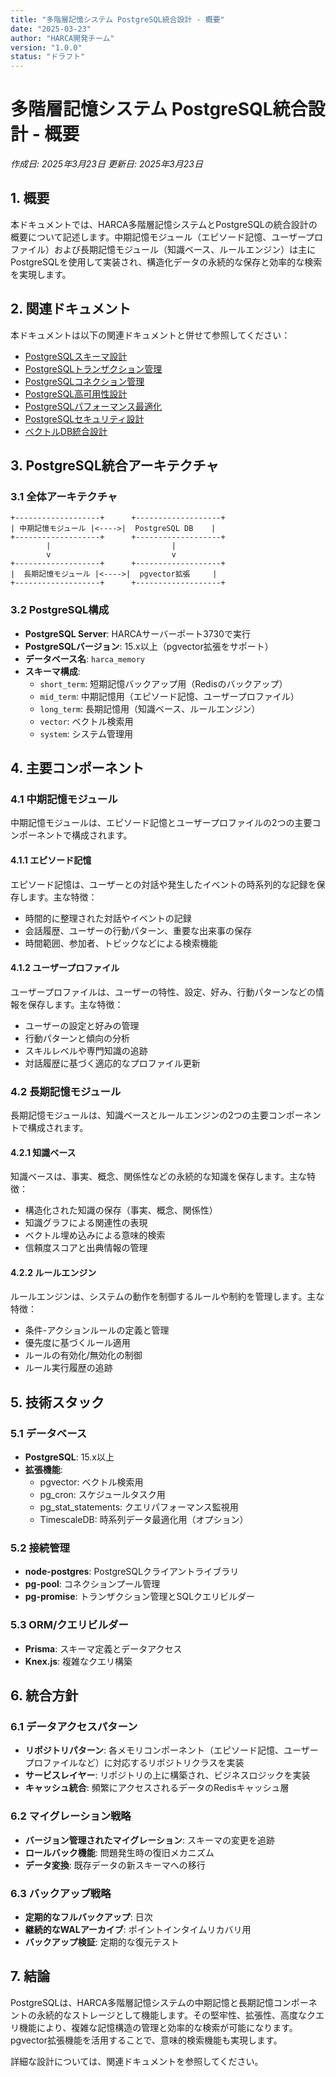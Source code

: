 ```yaml
---
title: "多階層記憶システム PostgreSQL統合設計 - 概要"
date: "2025-03-23"
author: "HARCA開発チーム"
version: "1.0.0"
status: "ドラフト"
---
```


# 多階層記憶システム PostgreSQL統合設計 - 概要

*作成日: 2025年3月23日*
*更新日: 2025年3月23日*

## 1. 概要

本ドキュメントでは、HARCA多階層記憶システムとPostgreSQLの統合設計の概要について記述します。中期記憶モジュール（エピソード記憶、ユーザープロファイル）および長期記憶モジュール（知識ベース、ルールエンジン）は主にPostgreSQLを使用して実装され、構造化データの永続的な保存と効率的な検索を実現します。

## 2. 関連ドキュメント

本ドキュメントは以下の関連ドキュメントと併せて参照してください：

- [PostgreSQLスキーマ設計](/Users/ancient0328/Development/MCPserver/HARCA/documents/architecture/memory-system/postgresql/memory-system-postgresql-schema.md)
- [PostgreSQLトランザクション管理](/Users/ancient0328/Development/MCPserver/HARCA/documents/architecture/memory-system/postgresql/memory-system-postgresql-transactions.md)
- [PostgreSQLコネクション管理](/Users/ancient0328/Development/MCPserver/HARCA/documents/architecture/memory-system/postgresql/memory-system-postgresql-connections.md)
- [PostgreSQL高可用性設計](/Users/ancient0328/Development/MCPserver/HARCA/documents/architecture/memory-system/postgresql/memory-system-postgresql-ha.md)
- [PostgreSQLパフォーマンス最適化](/Users/ancient0328/Development/MCPserver/HARCA/documents/architecture/memory-system/postgresql/memory-system-postgresql-performance.md)
- [PostgreSQLセキュリティ設計](/Users/ancient0328/Development/MCPserver/HARCA/documents/architecture/memory-system/postgresql/memory-system-postgresql-security.md)
- [ベクトルDB統合設計](/Users/ancient0328/Development/MCPserver/HARCA/documents/architecture/memory-system/vector/memory-system-vector-overview.md)

## 3. PostgreSQL統合アーキテクチャ

### 3.1 全体アーキテクチャ

```
+-------------------+      +-------------------+
| 中期記憶モジュール |<---->|  PostgreSQL DB    |
+-------------------+      +-------------------+
        |                           |
        v                           v
+-------------------+      +-------------------+
|  長期記憶モジュール |<---->|  pgvector拡張     |
+-------------------+      +-------------------+
```

### 3.2 PostgreSQL構成

- **PostgreSQL Server**: HARCAサーバーポート3730で実行
- **PostgreSQLバージョン**: 15.x以上（pgvector拡張をサポート）
- **データベース名**: `harca_memory`
- **スキーマ構成**:
  - `short_term`: 短期記憶バックアップ用（Redisのバックアップ）
  - `mid_term`: 中期記憶用（エピソード記憶、ユーザープロファイル）
  - `long_term`: 長期記憶用（知識ベース、ルールエンジン）
  - `vector`: ベクトル検索用
  - `system`: システム管理用

## 4. 主要コンポーネント

### 4.1 中期記憶モジュール

中期記憶モジュールは、エピソード記憶とユーザープロファイルの2つの主要コンポーネントで構成されます。

#### 4.1.1 エピソード記憶

エピソード記憶は、ユーザーとの対話や発生したイベントの時系列的な記録を保存します。主な特徴：

- 時間的に整理された対話やイベントの記録
- 会話履歴、ユーザーの行動パターン、重要な出来事の保存
- 時間範囲、参加者、トピックなどによる検索機能

#### 4.1.2 ユーザープロファイル

ユーザープロファイルは、ユーザーの特性、設定、好み、行動パターンなどの情報を保存します。主な特徴：

- ユーザーの設定と好みの管理
- 行動パターンと傾向の分析
- スキルレベルや専門知識の追跡
- 対話履歴に基づく適応的なプロファイル更新

### 4.2 長期記憶モジュール

長期記憶モジュールは、知識ベースとルールエンジンの2つの主要コンポーネントで構成されます。

#### 4.2.1 知識ベース

知識ベースは、事実、概念、関係性などの永続的な知識を保存します。主な特徴：

- 構造化された知識の保存（事実、概念、関係性）
- 知識グラフによる関連性の表現
- ベクトル埋め込みによる意味的検索
- 信頼度スコアと出典情報の管理

#### 4.2.2 ルールエンジン

ルールエンジンは、システムの動作を制御するルールや制約を管理します。主な特徴：

- 条件-アクションルールの定義と管理
- 優先度に基づくルール適用
- ルールの有効化/無効化の制御
- ルール実行履歴の追跡

## 5. 技術スタック

### 5.1 データベース

- **PostgreSQL**: 15.x以上
- **拡張機能**:
  - pgvector: ベクトル検索用
  - pg_cron: スケジュールタスク用
  - pg_stat_statements: クエリパフォーマンス監視用
  - TimescaleDB: 時系列データ最適化用（オプション）

### 5.2 接続管理

- **node-postgres**: PostgreSQLクライアントライブラリ
- **pg-pool**: コネクションプール管理
- **pg-promise**: トランザクション管理とSQLクエリビルダー

### 5.3 ORM/クエリビルダー

- **Prisma**: スキーマ定義とデータアクセス
- **Knex.js**: 複雑なクエリ構築

## 6. 統合方針

### 6.1 データアクセスパターン

- **リポジトリパターン**: 各メモリコンポーネント（エピソード記憶、ユーザープロファイルなど）に対応するリポジトリクラスを実装
- **サービスレイヤー**: リポジトリの上に構築され、ビジネスロジックを実装
- **キャッシュ統合**: 頻繁にアクセスされるデータのRedisキャッシュ層

### 6.2 マイグレーション戦略

- **バージョン管理されたマイグレーション**: スキーマの変更を追跡
- **ロールバック機能**: 問題発生時の復旧メカニズム
- **データ変換**: 既存データの新スキーマへの移行

### 6.3 バックアップ戦略

- **定期的なフルバックアップ**: 日次
- **継続的なWALアーカイブ**: ポイントインタイムリカバリ用
- **バックアップ検証**: 定期的な復元テスト

## 7. 結論

PostgreSQLは、HARCA多階層記憶システムの中期記憶と長期記憶コンポーネントの永続的なストレージとして機能します。その堅牢性、拡張性、高度なクエリ機能により、複雑な記憶構造の管理と効率的な検索が可能になります。pgvector拡張機能を活用することで、意味的検索機能も実現します。

詳細な設計については、関連ドキュメントを参照してください。
